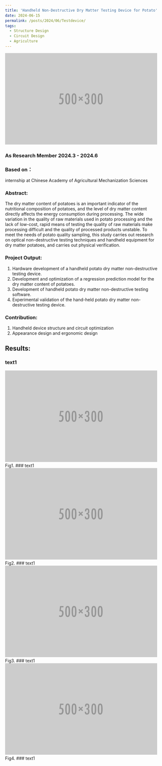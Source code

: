 ```yaml
---
title: 'Handheld Non-Destructive Dry Matter Testing Device for Potato'
date: 2024-06-15
permalink: /posts/2024/06/Testdevice/
tags:
  - Structure Design
  - Circuit Design
  - Agriculture
---
```

<img src='/images/500x300.png'>


### **As Research Member**  2024.3 - 2024.6
### **Based on**：
internship at Chinese Academy of Agricultural Mechanization Sciences
### **Abstract**: 
The dry matter content of potatoes is an important indicator of the nutritional composition of potatoes, and the level of dry matter content directly affects the energy consumption during processing. The wide variation in the quality of raw materials used in potato processing and the lack of low-cost, rapid means of testing the quality of raw materials make processing difficult and the quality of processed products unstable. To meet the needs of potato quality sampling, this study carries out research on optical non-destructive testing techniques and handheld equipment for dry matter potatoes, and carries out physical verification.
### **Project Output**:
1. Hardware development of a handheld potato dry matter non-destructive testing device.
2. Development and optimization of a regression prediction model for the dry matter content of potatoes.
3. Development of handheld potato dry matter non-destructive testing software.
4. Experimental validation of the hand-held potato dry matter non-destructive testing device.

### **Contribution**:
1. Handheld device structure and circuit optimization
2. Appearance design and ergonomic design

## Results:
### text1
<img src='/images/500x300.png'>  
Fig1.  
### text1
<img src='/images/500x300.png'>  
Fig2.  
### text1
<img src='/images/500x300.png'>  
Fig3.  
### text1
<img src='/images/500x300.png'>  
Fig4.  
### text1